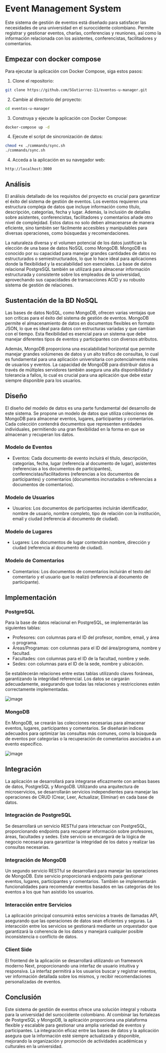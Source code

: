 # Event Management System

Este sistema de gestión de eventos está diseñado para satisfacer las necesidades de una universidad en el suroccidente colombiano. Permite registrar y gestionar eventos, charlas, conferencias y reuniones, así como la información relacionada con los asistentes, conferencistas, facilitadores y comentarios.

## Empezar con docker compose

Para ejecutar la aplicación con Docker Compose, siga estos pasos:

1. Clone el repositorio:

```bash
git clone https://github.com/SGutierrez-11/eventos-u-manager.git
```

2. Cambie al directorio del proyecto:

```bash
cd eventos-u-manager
```

3. Construya y ejecute la aplicación con Docker Compose:

```bash
docker-compose up -d
```

4. Ejecute el script de sincronización de datos:

```bash
chmod +x ./commands/sync.sh
./commands/sync.sh
```


4. Acceda a la aplicación en su navegador web:

```
http://localhost:3000
```

## Análisis

El análisis detallado de los requisitos del proyecto es crucial para garantizar el éxito del sistema de gestión de eventos. Los eventos requieren una estructura compleja de datos que incluye información como título, descripción, categorías, fecha y lugar. Además, la inclusión de detalles sobre asistentes, conferencistas, facilitadores y comentarios añade otro nivel de complejidad. Estos datos no solo deben almacenarse de manera eficiente, sino también ser fácilmente accesibles y manipulables para diversas operaciones, como búsquedas y recomendaciones.

La naturaleza diversa y el volumen potencial de los datos justifican la elección de una base de datos NoSQL como MongoDB. MongoDB es conocido por su capacidad para manejar grandes cantidades de datos no estructurados o semiestructurados, lo que lo hace ideal para aplicaciones donde la flexibilidad y la escalabilidad son esenciales. La base de datos relacional PostgreSQL también se utilizará para almacenar información estructurada y consistente sobre los empleados de la universidad, aprovechando sus capacidades de transacciones ACID y su robusto sistema de gestión de relaciones.

## Sustentación de la BD NoSQL

Las bases de datos NoSQL, como MongoDB, ofrecen varias ventajas que son críticas para el éxito del sistema de gestión de eventos. MongoDB permite el almacenamiento de datos en documentos flexibles en formato JSON, lo que es ideal para datos con estructuras variadas y que cambian con el tiempo. Esta flexibilidad es esencial para un sistema que debe manejar diferentes tipos de eventos y participantes con diversos atributos.

Además, MongoDB proporciona una escalabilidad horizontal que permite manejar grandes volúmenes de datos y un alto tráfico de consultas, lo cual es fundamental para una aplicación universitaria con potencialmente miles de usuarios y eventos. La capacidad de MongoDB para distribuir datos a través de múltiples servidores también asegura una alta disponibilidad y tolerancia a fallos, lo cual es crucial para una aplicación que debe estar siempre disponible para los usuarios.

## Diseño

El diseño del modelo de datos es una parte fundamental del desarrollo de este sistema. Se propone un modelo de datos que utiliza colecciones de MongoDB para almacenar eventos, lugares, participantes y comentarios. Cada colección contendrá documentos que representen entidades individuales, permitiendo una gran flexibilidad en la forma en que se almacenan y recuperan los datos.

### Modelo de Eventos
- Eventos: Cada documento de evento incluirá el título, descripción, categorías, fecha, lugar (referencia al documento de lugar), asistentes (referencias a los documentos de participantes), conferencistas/facilitadores (referencias a los documentos de participantes) y comentarios (documentos incrustados o referencias a documentos de comentarios).

### Modelo de Usuarios
- Usuarios: Los documentos de participantes incluirán identificador, nombre de usuario, nombre completo, tipo de relación con la institución, email y ciudad (referencia al documento de ciudad).

### Modelo de Lugares
- Lugares: Los documentos de lugar contendrán nombre, dirección y ciudad (referencia al documento de ciudad).

### Modelo de Comentarios
- Comentarios: Los documentos de comentarios incluirán el texto del comentario y el usuario que lo realizó (referencia al documento de participante).

## Implementación

### PostgreSQL

Para la base de datos relacional en PostgreSQL, se implementarán las siguientes tablas:

- Profesores: con columnas para el ID del profesor, nombre, email, y área o programa.
- Áreas/Programas: con columnas para el ID del área/programa, nombre y facultad.
- Facultades: con columnas para el ID de la facultad, nombre y sede.
- Sedes: con columnas para el ID de la sede, nombre y ubicación.

Se establecerán relaciones entre estas tablas utilizando claves foráneas, garantizando la integridad referencial. Los datos se cargarán adecuadamente, asegurando que todas las relaciones y restricciones estén correctamente implementadas.

![image](https://github.com/SGutierrez-11/eventos-u-manager/assets/64285906/a4689a41-e58c-41dc-b9e7-bd00fcffe028)


### MongoDB

En MongoDB, se crearán las colecciones necesarias para almacenar eventos, lugares, participantes y comentarios. Se diseñarán índices adecuados para optimizar las consultas más comunes, como la búsqueda de eventos por categorías o la recuperación de comentarios asociados a un evento específico.

![image](https://github.com/SGutierrez-11/eventos-u-manager/assets/64285906/60293b46-0eea-4a6f-be1c-ee4ea718b59a)


## Integración

La aplicación se desarrollará para integrarse eficazmente con ambas bases de datos, PostgreSQL y MongoDB. Utilizando una arquitectura de microservicios, se desarrollarán servicios independientes para manejar las operaciones de CRUD (Crear, Leer, Actualizar, Eliminar) en cada base de datos.

### Integración de PostgreSQL

Se desarrollará un servicio RESTful para interactuar con PostgreSQL, proporcionando endpoints para recuperar información sobre profesores, áreas, facultades y sedes. Este servicio se encargará de la lógica de negocio necesaria para garantizar la integridad de los datos y realizar las consultas necesarias.

### Integración de MongoDB

Un segundo servicio RESTful se desarrollará para manejar las operaciones de MongoDB. Este servicio proporcionará endpoints para gestionar eventos, lugares, participantes y comentarios. También se implementarán funcionalidades para recomendar eventos basados en las categorías de los eventos a los que han asistido los usuarios.

### Interacción entre Servicios

La aplicación principal consumirá estos servicios a través de llamadas API, asegurando que las operaciones de datos sean eficientes y seguras. La interacción entre los servicios se gestionará mediante un orquestador que garantizará la coherencia de los datos y manejará cualquier posible inconsistencia o conflicto de datos.

### Client Side

El frontend de la aplicación se desarrollará utilizando un framework moderno Next, proporcionando una interfaz de usuario intuitiva y responsiva. La interfaz permitirá a los usuarios buscar y registrar eventos, ver información detallada sobre los mismos, y recibir recomendaciones personalizadas de eventos.

## Conclusión

Este sistema de gestión de eventos ofrece una solución integral y robusta para la universidad del suroccidente colombiano. Al combinar las fortalezas de PostgreSQL y MongoDB, la aplicación proporciona una plataforma flexible y escalable para gestionar una amplia variedad de eventos y participantes. La integración eficaz entre las bases de datos y la aplicación asegura que la información esté siempre actualizada y disponible, mejorando la organización y promoción de actividades académicas y culturales en la universidad.
